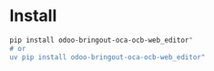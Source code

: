 # Install

```bash
pip install odoo-bringout-oca-ocb-web_editor"
# or
uv pip install odoo-bringout-oca-ocb-web_editor"
```
